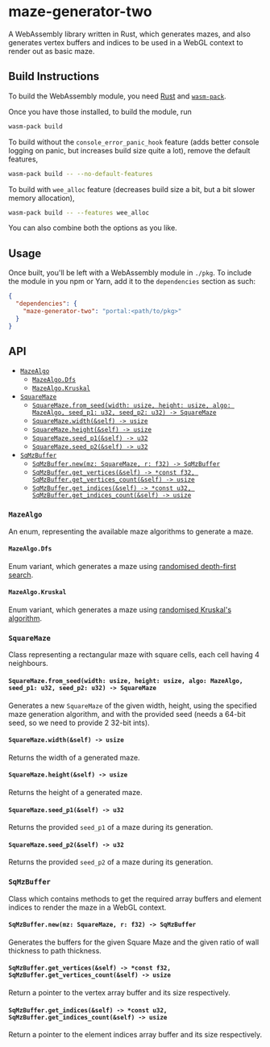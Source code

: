 # maze-generator-two

A WebAssembly library written in Rust, which generates mazes, and also generates
vertex buffers and indices to be used in a WebGL context to render out as basic
maze.

## Build Instructions

To build the WebAssembly module, you need
[Rust](https://www.rust-lang.org/tools/install) and
[`wasm-pack`](https://rustwasm.github.io/wasm-pack/installer/).

Once you have those installed, to build the module, run
```sh
wasm-pack build
```

To build without the `console_error_panic_hook` feature (adds better console
logging on panic, but increases build size quite a lot), remove the default
features,
```sh
wasm-pack build -- --no-default-features
```

To build with `wee_alloc` feature (decreases build size a bit, but a bit slower
memory allocation),
```sh
wasm-pack build -- --features wee_alloc
```


You can also combine both the options as you like.

## Usage

Once built, you'll be left with a WebAssembly module in `./pkg`. To include the
module in you npm or Yarn, add it to the `dependencies` section as such:
```json
{
  "dependencies": {
    "maze-generator-two": "portal:<path/to/pkg>"
  }
}
```

## API

* [`MazeAlgo`](#mazealgo)
  - [`MazeAlgo.Dfs`](#mazealgodfs)
  - [`MazeAlgo.Kruskal`](#mazealgokruskal)
* [`SquareMaze`](#squaremaze)
  - [`SquareMaze.from_seed(width: usize, height: usize, algo: MazeAlgo, seed_p1: u32, seed_p2: u32) -> SquareMaze`](#squaremazefrom_seedwidth-usize-height-usize-algo-mazealgo-seed_p1-u32-seed_p2-u32---squaremaze)
  - [`SquareMaze.width(&self) -> usize`](#squaremazewidthself---usize)
  - [`SquareMaze.height(&self) -> usize`](#squaremazeheightself---usize)
  - [`SquareMaze.seed_p1(&self) -> u32`](#squaremazeseed_p1self---u32)
  - [`SquareMaze.seed_p2(&self) -> u32`](#squaremazeseed_p2self---u32)
* [`SqMzBuffer`](#sqmzbuffer)
  - [`SqMzBuffer.new(mz: SquareMaze, r: f32) -> SqMzBuffer`](#sqmzbuffernewmz-squaremaze-r-f32---sqmzbuffer)
  - [`SqMzBuffer.get_vertices(&self) -> *const f32, SqMzBuffer.get_vertices_count(&self) -> usize`](#sqmzbufferget_verticesself---const-f32-sqmzbufferget_vertices_countself---usize)
  - [`SqMzBuffer.get_indices(&self) -> *const u32, SqMzBuffer.get_indices_count(&self) -> usize`](#sqmzbufferget_verticesself---const-f32-sqmzbufferget_vertices_countself---usize)

### `MazeAlgo`

An enum, representing the available maze algorithms to generate a maze.

#### `MazeAlgo.Dfs`

Enum variant, which generates a maze using
[randomised depth-first search](https://en.wikipedia.org/wiki/Maze_generation_algorithm#Randomized_depth-first_search).

#### `MazeAlgo.Kruskal`

Enum variant, which generates a maze using
[randomised Kruskal's algorithm](https://en.wikipedia.org/wiki/Maze_generation_algorithm#Randomized_Kruskal's_algorithm).

### `SquareMaze`

Class representing a rectangular maze with square cells, each cell having 4
neighbours.

#### `SquareMaze.from_seed(width: usize, height: usize, algo: MazeAlgo, seed_p1: u32, seed_p2: u32) -> SquareMaze`

Generates a new `SquareMaze` of the given width, height, using the specified
maze generation algorithm, and with the provided seed (needs a 64-bit seed, so
we need to provide 2 32-bit ints).

#### `SquareMaze.width(&self) -> usize`

Returns the width of a generated maze.

#### `SquareMaze.height(&self) -> usize`

Returns the height of a generated maze.

#### `SquareMaze.seed_p1(&self) -> u32`

Returns the provided `seed_p1` of a maze during its generation.

#### `SquareMaze.seed_p2(&self) -> u32`

Returns the provided `seed_p2` of a maze during its generation.

### `SqMzBuffer`

Class which contains methods to get the required array buffers and element
indices to render the maze in a WebGL context.

#### `SqMzBuffer.new(mz: SquareMaze, r: f32) -> SqMzBuffer`

Generates the buffers for the given Square Maze and the given ratio of wall
thickness to path thickness.

#### `SqMzBuffer.get_vertices(&self) -> *const f32, SqMzBuffer.get_vertices_count(&self) -> usize`

Return a pointer to the vertex array buffer and its size respectively.

#### `SqMzBuffer.get_indices(&self) -> *const u32, SqMzBuffer.get_indices_count(&self) -> usize`

Return a pointer to the element indices array buffer and its size respectively.
